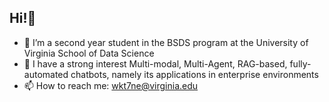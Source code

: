 ## Hi!👋
- 🌱 I’m a second year student in the BSDS program at the University of Virginia School of Data Science
- 🔭 I have a strong interest Multi-modal, Multi-Agent, RAG-based, fully-automated chatbots, namely its applications in enterprise environments 
- 📫 How to reach me: wkt7ne@virginia.edu
<!--
**JuneWayne/JuneWayne** is a ✨ _special_ ✨ repository because its `README.md` (this file) appears on your GitHub profile.

Here are some ideas to get you started:

- 🔭 I’m currently working on ...
- 🌱 I’m currently learning the BSDS major and I like it very much
- 👯 I’m looking to collaborate on ...
- 🤔 I’m looking for help with ...
- 💬 Ask me about ...
- 📫 How to reach me: ...
- 😄 Pronouns: ...
- ⚡ Fun fact: ...
-->
